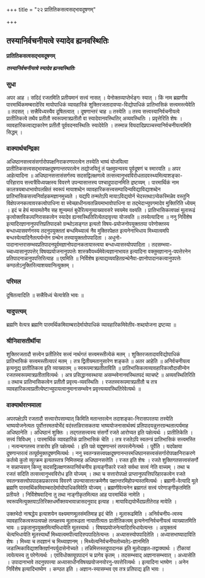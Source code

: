 +++
title = "२२ प्रातितिकसत्वसद्भावदूषणम्"

+++


## तस्यानिर्वचनीयत्वे स्यादेव ह्यनवस्थितिः

**प्रातितिकसत्वसद्भावदूषणम्**

***तस्यानिर्वचनीयत्वे स्यादेव ह्यनवस्थितिः***

### **सुधा**

अपर आह । सदिदं रजतमिति प्रतीयमानं सत्त्वं नासत् । येनोक्तव्याप्तेर्भङ्गः स्यात् । किं नाम ब्रह्मणीव पारमार्थिकमम्बरादेरिव मायोपाधिकं व्यावहारिकं शुक्तिरजतादावप्या-विद्योपाधिकं प्रातिभासिकं सत्त्वमस्त्येवेति ॥ तदसत् । सत्त्रैविध्यस्यैव दूषितत्वात् । दूषणान्तरं चाह ॥ तस्येति ॥ तस्य सत्त्वस्यानिर्वचनीयत्वे प्रातीतिकत्वे तथैव प्रतीतौ स्वरूपमात्रप्रतीतौ वा स्यादेवानवस्थितिर् अव्यवस्थितिः । प्रवृत्तेरिति शेषः । व्यावहारिकत्वाद्याकारेण प्रतीतौ पूर्ववदनवस्थितिः स्यादेवेति । तस्मान्न वियदादिप्रपञ्चस्यानिर्वचनीयत्वमिति सिद्धम् ।

### **वाक्यार्थचन्द्रिका**

अधिष्ठानसत्त्वसंसर्गारोपपक्षनिराकरणपरत्वेन तस्येति भाष्यं योजयित्वा प्रातीतिकसत्त्वसद्भावपक्षदूषणान्तरपरत्वेन तद्योजयितुं तं पक्षमुपन्यस्य पूर्वदूषणं च स्मारयति ॥ अपर आहेत्यादिना ॥ अधिष्ठानसत्तासंसर्गस्य सदसद्विलक्षणत्वे तत्सत्त्वानुभवविरोधतादवस्थ्यमित्याशङ्का- परिहाराय सत्त्वत्रैविध्यपक्षस्य विवरणे उपन्यासात्तस्य पश्चादुपादानमिति द्रष्टव्यम् । पारमार्थिकं नाम कालत्रयबाधाभावोपलक्षितं स्वरूपं मायाशब्देन व्यावहारिकसत्त्वसम्पादिन्यविद्याविद्याशब्देन प्रातिभासिकसत्त्वनिर्वाहकमज्ञानमुच्यते । यद्यपि तन्मतेऽपि मायाऽविद्ययोर्न भेदस्तथाऽप्येकस्मिन्नेव वस्तुनि विक्षेपजनकत्वावरकत्वोपाधिना वा स्वेच्छाधीनत्वतन्नियमाभावोपाधिना वा तद्भेदाभ्युपगमादेव मुक्तिरिति ध्येयम् । इदं च हेयं मायामतेनैव सह शून्यमतं बुधैरित्यनुव्याख्यावसरे स्वयमेव वक्ष्यति । प्रातिभासिकत्वपक्षं मूलारूढं कृत्वोक्तविकल्पनिरासकत्वेन स्यादेव ह्यनवस्थितिरित्येतदावृत्त्या योजयति ॥ तस्येत्यादिना ॥ ननु निर्विशेष इत्यादिरज्ञानानुपपत्तिप्रतिपादको ग्रन्थोऽसङ्गत इत्यतो विषय-प्रयोजनोपयुक्ततया परेणोक्तस्य बन्धाध्यासवर्णनस्य तदनुपयुक्ततां बन्धमिथ्यात्वं नैव मुक्तिरपेक्षत इत्यनेनाभिधाय मिथ्यात्वमपि बन्धस्येत्यादिनैतत्पर्यन्तेन ग्रन्थेन तस्यायुक्ततोपपादिता । अधुनो-पादानान्तरासम्भवप्रतिपादनपूर्वमज्ञानोपदानकतायास्त्वया बन्धाध्यासस्योपपादिता । तदसम्भवा-च्चाध्यासानुपपत्तेर् विषयप्रयोजनानुपपत्तेः शास्त्रवैयर्थ्यमेवेत्यज्ञानाभावत इत्यादिना वक्तुमज्ञानानु-पपत्तेरनेन प्रतिपादनान्नानुपपत्तिरित्याह ॥ एवमिति ॥ निर्विशेष इत्याद्यव्यवहितग्रन्थेनैवा-ज्ञानोपादानकत्वानुपपत्तेः कण्ठतोऽनुक्तिरित्याशयवानित्युक्तम् ।

### **परिमल**

दूषितत्वादिति ॥ सत्त्रैविध्यं चेत्यत्रेति भावः ॥

### **यादुपत्यम्**

ब्रह्मणि वेत्यत्र ब्रह्मणि पारमर्थिकमिवाम्बरादेर्मायोपाधिकं व्यावहारिकमिवेतीव-शब्दयोजना द्रष्टव्या ॥

### **श्रीनिवासतीर्थीया**

शुक्तिरजतादौ सत्त्वेन प्रतीतिरेव सत्त्वं नार्थगतं सत्त्वमस्तीत्येकं मतम् । शुक्तिरजतादावविद्योपाधिकं प्रातिभासिकं सत्त्वमस्तीत्यपरं मतम् । तत्र द्वितीयमतानुसारेण शङ्कते ॥ अतर आहेति ॥ अनिर्वचनीयत्व इत्यनूद्य प्रातीतिकत्व इति व्याख्यातम् ॥ स्वरूपमात्रप्रतीताविति ॥ प्रातिभासिकत्वव्यावहारिकत्वौदासीन्येन रजतस्वरूपमात्रप्रतीतावित्यर्थः । अत्र प्रसिद्धानवस्थाया असम्भवेनानवस्थितपदं व्याचष्टे ॥ अव्यवस्थितिरिति ॥ तथाच प्रातिभासिकत्वेन प्रतीतौ प्रवृत्त्य-व्यवस्थितिः । रजतस्वरूपमात्रप्रतीतौ च तत्र व्यावहारिकत्वाप्रतीत्येष्टाभ्युपायत्वानुमानासम्भवेन प्रवृत्त्यव्यवस्थितिरेवेत्यर्थः ॥

### **वाक्यार्थरत्नमाला**

अपरपक्षेऽपि रजतादौ सत्त्वारोपसाम्यात् किमिति मतान्तरत्वेन तदाशङ्का-निरासपरतया तस्येति भाष्ययोजनेत्यतः पूर्वोत्तरमतयोर्भेदं वदंस्तन्निरासकतया भाष्ययोजनासार्थक्यं प्रतिपादयन्नुत्तरग्रन्थतात्पर्यमाह अधिष्ठानेति । अधिष्ठानं शुक्तिः । तद्गतसत्त्वस्य संसर्गो रजते आरोप्यत इति पक्षेत्यर्थः । प्रातीतिकेति । सत्त्वं त्रिविधम् । पारमार्थिकं व्यावहारिकं प्रातिभासिकं चेति । तत्र रजतेऽपि स्वतन्त्रं प्रातिभासिकं सत्त्वमस्ति । नत्वन्यगतस्य तत्रारोप इति पक्षेत्यर्थः । इति पक्षे यद्दूषणान्तरं तत्परत्वेनेत्यर्थः । पूर्वेति । यदपेक्षया दूषणान्तरत्वं तत्पूर्वमुक्तदूषणमित्यर्थः । ननु स्वतन्त्रसत्त्वपक्षदूषणानन्तरमधिष्ठानसत्त्वसंसर्गारोपपक्षनिराकरणे कर्तव्ये कुतो व्युत्क्रम इत्यतस्तत्र निमित्तमाह अधिष्ठानसत्तेति । रजत इति शेषः । रजते शुक्तिगतसत्त्वसंसर्गो न सन्नाप्यसन् किन्तु सदसद्विलक्षणरूपानिर्वचनीय इत्यङ्गीकारे रजते सर्वथा सत्त्वं नेति वाच्यम् । तथा च रजतं सदिति तत्सत्त्वानुभवविरोध इति योज्यम् । तथा च सत्तारोपपक्षे प्राप्तानुपपत्तिपरिहारकत्वेन रजते स्वतन्त्रसत्त्वोपपादकप्रकारस्य विवरणे उपन्यासात्तत्क्रमेणैव पक्षान्तरमिहोपन्यस्तमित्यर्थः । ब्रह्मणी-वेत्यादि मूले ब्रह्मणि पारमार्थिकमिवाम्बरादेर्मायोपाधिकमिवेति योज्यम् । ब्रह्मणीवेत्यनेन ब्रह्मगतं सत्त्वं परेणाङ्गीकृतमिति प्रतीयते । निर्विशेषवादिना तु तथा नाङ्गीकृतमित्यत आह पारमार्थिकं नामेति । स्वरूपमित्युक्तयाऽतिरिक्तधर्मोक्तयभावान्नासदनुवाद इत्याह ।
मायाविद्ययोर्भेदाप्रतीतेराह मायेति ।

उक्तभेदो नाश्रद्धेय इत्याशयेन वक्ष्यमाणमूलसंमतिमाह इदं चेति । मूलारूढमिति । अनिर्वचनीय-त्वस्य व्यावहारिकत्वरूपत्वपक्षे तत्पक्षस्य मूलारूढता नायातीत्यतः प्रातीतिकत्वम् इत्यनेनानिर्वचनीयत्वं व्याख्यातमिति भावः ॥ प्रकृतानुपयुक्तमित्यभिधायेति मूलस्यार्थः । विषयप्रयोजनेत्यादिरभिधायेत्यन्तः । अयुक्तत्वं चेत्यभिधायेति मूलस्यार्थो मिथ्यात्वमपीत्यादिरुपपादितेत्यन्तः । अध्यासस्योपपादितेति । अध्यासभाष्यादाविति शेषः । मिथ्या च तदज्ञानं च मिथ्याज्ञानम् । मिथ्येत्यनिर्वचनीयतोच्यतेऽ-ज्ञानमिति जडात्मिकाविद्याशक्तिर्ज्ञानपर्युदासेनोच्यते । तन्निमित्तस्तदुपादानक इति मूलोदाहृत-तद्वाक्यार्थः । टीकायां त्वयेत्यस्य तु परेणेत्यर्थः । एवंविधोक्तयूपपादनं च प्रागेव कृतम् । तदसम्भवाद् अज्ञानासम्भवात् । अध्यासेति । उपादानाभावे तदनुपपत्त्या अध्यासाधीनविषयप्रयोजनयोरनु-पपत्तेरित्यर्थः । इत्यादिना भाष्येण । अनेन निर्विशेष इत्यादिभाष्येण । कण्ठत इति । अज्ञान-स्यासम्भव एव तत्र प्रतिपाद्य इति भावः ।

